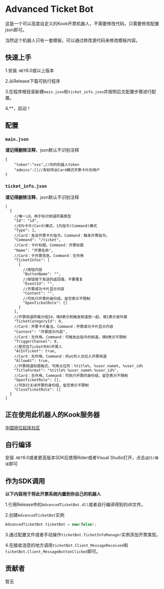 # Advanced Ticket Bot
这是一个可以高度自定义的Kook开票机器人，不需要修改代码，只需要修改配置json即可。

当然这个机器人只有一套模板，可以通过修改源代码来修改模板内容。

## 快速上手
1.安装`.NET`6.0或以上版本

2.从Release下载可执行程序

3.在程序根目录新建`main.json`和`ticket_info.json`并按照后文配置步骤进行配置。

4.**，启动！

## 配置
### `main.json`
**请记得删除注释**，json默认不识别注释
```json5
{
    "token":"xxx",//你的机器人token
    "admins":[]//有权呼出Card模式开票卡片的用户
}
```
### `ticket_info.json`
**请记得删除注释**，json默认不识别注释
```json5
[
  {
    //唯一id，用于标识频道所属类型
    "Id": "id",
    //0为卡片(Card)模式，1为指令(Command)模式
    "Type": 1,
    //Card：发送开票卡片指令。Command：触发开票指令。
    "Command": "/ticket",
    //Card：卡片标题。Command：开票标题
    "Name": "开票名称",
    //Card：子开票信息。Command：无作用
    "TicketInfos": [
      {
        //按钮内容
        "ButtonName": "",
        //按钮按下发送的返回值，不要重复
        "EventId": "",
        //开票成功卡片显示内容
        "Content": "",
        //可执行开票的身份组，留空表示不限制
        "OpenTicketRole": []
      }
    ],
    //开票频道所属分组Id，填0表示和触发频道放一起，填1表示放外面
    "TicketCategoryId": 0,
    //Card：开票卡片备注。Command：开票成功卡片显示内容
    "Content": "开票提示内容",
    //Card：无作用。Command：可触发此指令的频道，填0表示不限制
    "TriggerChannel": 0,
    //是否在Ticket中At开票人
    "AtInTicket": true,
    //Card：无作用。Command：将at的人也拉入开票频道
    "AllowAt": true,
    //开票频道标题格式，可用占位符：%title%, %user_name%, %user_id%
    "TitleFormat": "%title% %user_name% %user_id%",
    //Card：无作用。Command：可执行开票的身份组，留空表示不限制
    "OpenTicketRole": [],
    //可执行关闭开票的身份组，留空表示不限制
    "CloseTicketRole": []
  }
]
```
## 正在使用此机器人的Kook服务器
[中国排位起床社区](https://kook.rbwcn.cn)

## 自行编译
安装`.NET`6.0或者更高版本SDK后使用Rider或者Visual Studio打开，点击`运行/编译`即可

## 作为SDK调用
**以下内容用于将此开票系统内置到你自己的机器人**

1.引用Release中的`AdvancedTicketBot.dll`或者自行编译得到的dll文件。

2.创建`AdvancedTicketBot`实例
```csharp
AdvancedTicketBot ticketBot = new(false);
```
3.通过配置文件或者手动操作`ticketBot.TicketInfoManager`实例添加开票类型。

4.在接收消息的地方调用`ticketBot.Client_MessageReceived`和`ticketBot.Client_MessageButtonClicked`即可。

## 贡献者
暂无